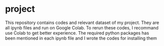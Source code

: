 # project
This repository contains codes and relevant dataset of my project.
They are all ipynb files and run on Google Colab. To rerun these codes, I recommand use Colab to get better experience.
The required python packages has been mentioned in each ipynb file and I wrote the codes for installing them

